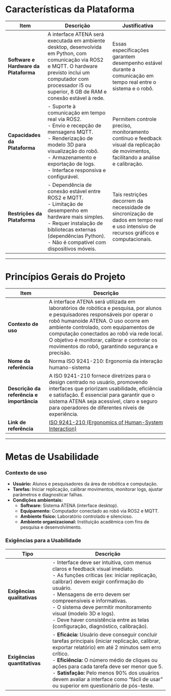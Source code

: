 # Características da Plataforma

| **Item** | **Descrição** | **Justificativa** |
|-----------|----------------|-------------------|
| **Software e Hardware da Plataforma** | A interface ATENA será executada em ambiente desktop, desenvolvida em Python, com comunicação via ROS2 e MQTT. O hardware previsto inclui um computador com processador i5 ou superior, 8 GB de RAM e conexão estável à rede. | Essas especificações garantem desempenho estável durante a comunicação em tempo real entre o sistema e o robô. |
| **Capacidades da Plataforma** | - Suporte à comunicação em tempo real via ROS2.<br>- Envio e recepção de mensagens MQTT.<br>- Renderização de modelo 3D para visualização do robô.<br>- Armazenamento e exportação de logs.<br>- Interface responsiva e configurável. | Permitem controle preciso, monitoramento contínuo e feedback visual da replicação de movimentos, facilitando a análise e calibração. |
| **Restrições da Plataforma** | - Dependência de conexão estável entre ROS2 e MQTT.<br>- Limitação de desempenho em hardware mais simples.<br>- Requer instalação de bibliotecas externas (dependências Python).<br>- Não é compatível com dispositivos móveis. | Tais restrições decorrem da necessidade de sincronização de dados em tempo real e uso intensivo de recursos gráficos e computacionais. |

---

# Princípios Gerais do Projeto

| **Item** | **Descrição** |
|-----------|----------------|
| **Contexto de uso** | A interface ATENA será utilizada em laboratórios de robótica e pesquisa, por alunos e pesquisadores responsáveis por operar o robô humanoide ATENA. O uso ocorre em ambiente controlado, com equipamentos de computação conectados ao robô via rede local. O objetivo é monitorar, calibrar e controlar os movimentos do robô, garantindo segurança e precisão. |
| **Nome da referência** | Norma ISO 9241-210: Ergonomia da interação humano-sistema |
| **Descrição da referência e importância** | A ISO 9241-210 fornece diretrizes para o design centrado no usuário, promovendo interfaces que priorizam usabilidade, eficiência e satisfação. É essencial para garantir que o sistema ATENA seja acessível, claro e seguro para operadores de diferentes níveis de experiência. |
| **Link de referência** | [ISO 9241-210 (Ergonomics of Human-System Interaction)](https://www.iso.org/standard/77520.html) |

---

# Metas de Usabilidade

### Contexto de uso

- **Usuário:** Alunos e pesquisadores da área de robótica e computação.  
- **Tarefas:** Iniciar replicação, calibrar movimentos, monitorar logs, ajustar parâmetros e diagnosticar falhas.  
- **Condições ambientais:**  
  - **Software:** Sistema ATENA (interface desktop).  
  - **Equipamento:** Computador conectado ao robô via ROS2 e MQTT.  
  - **Ambiente físico:** Laboratório controlado e silencioso.  
  - **Ambiente organizacional:** Instituição acadêmica com fins de pesquisa e desenvolvimento.  

### Exigências para a Usabilidade

| **Tipo** | **Descrição** |
|-----------|----------------|
| **Exigências qualitativas** | - Interface deve ser intuitiva, com menus claros e feedback visual imediato.<br>- As funções críticas (ex: iniciar replicação, calibrar) devem exigir confirmação do usuário.<br>- Mensagens de erro devem ser compreensíveis e informativas.<br>- O sistema deve permitir monitoramento visual (modelo 3D e logs).<br>- Deve haver consistência entre as telas (configuração, diagnóstico, calibração). |
| **Exigências quantitativas** | - **Eficácia:** Usuário deve conseguir concluir tarefas principais (iniciar replicação, calibrar, exportar relatório) em até 2 minutos sem erro crítico.<br>- **Eficiência:** O número médio de cliques ou ações para cada tarefa deve ser menor que 5.<br>- **Satisfação:** Pelo menos 90% dos usuários devem avaliar a interface como “fácil de usar” ou superior em questionário de pós-teste. |
